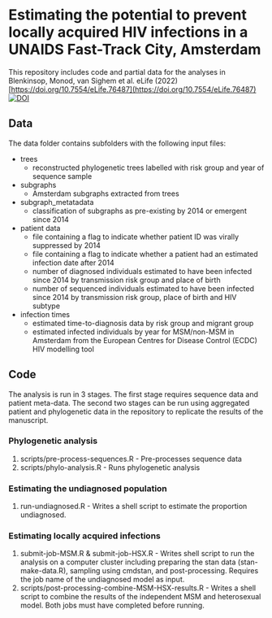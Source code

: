 # Estimating the potential to prevent locally acquired HIV infections in a UNAIDS Fast-Track City, Amsterdam

This repository includes code and partial data for the analyses in Blenkinsop, Monod, van Sighem et al. eLife (2022) [https://doi.org/10.7554/eLife.76487](https://doi.org/10.7554/eLife.76487) [![DOI](https://zenodo.org/badge/504520616.svg)](https://zenodo.org/badge/latestdoi/504520616)

## Data
The data folder contains subfolders with the following input files:
* trees
    * reconstructed phylogenetic trees labelled with risk group and year of sequence sample
* subgraphs
    * Amsterdam subgraphs extracted from trees
* subgraph_metatadata
    * classification of subgraphs as pre-existing by 2014 or emergent since 2014
* patient data
    * file containing a flag to indicate whether patient ID was virally suppressed by 2014
    * file containing a flag to indicate whether a patient had an estimated infection date after 2014
    * number of diagnosed individuals estimated to have been infected since 2014 by transmission risk group and place of birth
    * number of sequenced individuals estimated to have been infected since 2014 by transmission risk group, place of birth and HIV subtype
* infection times
    * estimated time-to-diagnosis data by risk group and migrant group
    * estimated infected individuals by year for MSM/non-MSM in Amsterdam from the European Centres for Disease Control (ECDC) HIV modelling tool


## Code
The analysis is run in 3 stages. The first stage requires sequence data and patient meta-data. The second two stages can be run using aggregated patient and phylogenetic data in the repository to replicate the results of the manuscript. 

### Phylogenetic analysis
1) scripts/pre-process-sequences.R - Pre-processes sequence data
2) scripts/phylo-analysis.R - Runs phylogenetic analysis

### Estimating the undiagnosed population
1) run-undiagnosed.R - Writes a shell script to estimate the proportion undiagnosed.

### Estimating locally acquired infections
1) submit-job-MSM.R & submit-job-HSX.R - Writes shell script to run the analysis on a computer cluster including preparing the stan data (stan-make-data.R), sampling using cmdstan, and post-processing. Requires the job name of the undiagnosed model as input.
2) scripts/post-processing-combine-MSM-HSX-results.R - Writes a shell script to combine the results of the independent MSM and heterosexual model. Both jobs must have completed before running.
